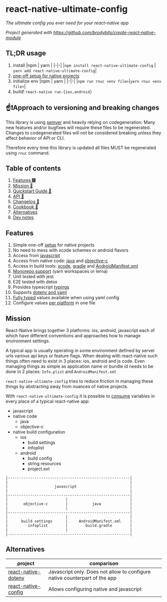 # react-native-ultimate-config

_The ultimate config you ever need for your react-native app_

_Project generated with https://github.com/brodybits/create-react-native-module_

## TL;DR usage

1. install
   |npm | yarn |
   |-|-|
   |`npm install react-native-ultimate-config` | `yarn add react-native-ultimate-config`|
2. [one-off setup for native projects](./docs/quickstart.md)
3. initialize env
   |npm | yarn |
   |-|-|
   |`npm run rnuc <env file>`|`yarn rnuc <env file>`|
4. build! `react-native run-{ios,android}`

## ☝❗Approach to versioning and breaking changes

This library is using [semver](https://semver.org/) and heavily relying on codegeneration. Many new features and/or bugfixes will require these files to be regenerated. Changes to codegenerated files will not be considered breaking
unless they affect behavior of API or CLI.

Therefore every time this library is updated all files MUST be regenerated using `rnuc` command.

## Table of contents

1. [Features 🎆](#features)
1. [Mission 🥾](#mission)
1. [Quickstart Guide 🏃](./docs/quickstart.md)
1. [API 🧰](./docs/api.md)
1. [Changelog 📓](./CHANGELOG.md)
1. [Cookbook 🥦](./docs/cookbook.md)
1. [Alternatives](#alternatives)
1. [Dev notes](./docs/devnotes.md)

## Features

1. Simple one-off [setup](./docs/quickstart.md) for native projects
1. No need to mess with xcode schemes or android flavors
1. Access from [javascript](./docs/api.md#javascript)
1. Access from native code: [java](./docs/api.md#java) and [objective-c](./docs/api.md#objective-c)
1. Access in build tools: [xcode](./docs/api.md#ios), [gradle](./docs/api.md#buildgradle) and [AndroidManifest.xml](./docs/api.md#androidmanifestxml)
1. [Monorepo support](./docs/api.md#advanced-options-for-monorepo) (yarn workspaces or lerna)
1. Unit tested with jest
1. E2E tested with detox
1. Provides typescript [typings](./docs/api.md#typescript)
1. Supports [dotenv and yaml](./docs/api.md#files)
1. [Fully typed](./docs/api.md#note-about-types) values available when using yaml config
1. Configure values [per platform](./docs/api.md#per-platform-values) in one file

## Mission

React-Native brings together 3 platforms: ios, android, javascript each of
which have different conventions and approaches how to manage environment
settings.

A typical app is usually operating in some environment defined by server urls
various api keys or feature flags. When dealing with react-native such things
often need to exist in 3 places: ios, android and js code. Even managing things
as simple as application name or bundle id needs to be done in 2 places:
`Info.plist` and `AndroidManifest.xml`

`react-native-ultimate-config` tries to reduce friction in managing these things
by abstracting away from nuances of native projects.

With `react-native-ultimate-config` it is possible to [consume](./docs/api.md) variables in
every place of a typical react-native app:

- javascript
- native code
  - java
  - objective-c
- native build configuration
  - ios
    - build settings
    - infoplist
  - android
    - build config
    - string resources
    - project.ext

```
|-------------------------------------------------------|
|                                                       |
|                     javascript                        |
|                                                       |
|-------------------------------------------------------|
|                          |                            |
|       objective-c        |           java             |
|                          |                            |
|-------------------------------------------------------|
|                          |                            |
|      build settings      |     AndroidManifest.xml    |
|         infoplist        |        build.gradle        |
|                          |                            |
|-------------------------------------------------------|
```

## Alternatives

| project                                                                 | comparison                                                                 |
| ----------------------------------------------------------------------- | -------------------------------------------------------------------------- |
| [react-native-dotenv](https://github.com/zetachang/react-native-dotenv) | Javascript only. Does not allow to configure native counterpart of the app |
| [react-native-config](https://github.com/luggit/react-native-config)    | Allows configuring native and javascript                                   |
